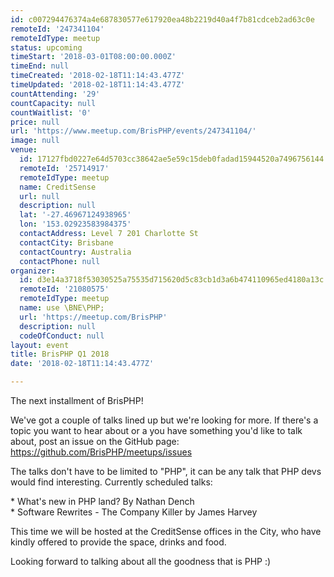 ```yaml
---
id: c007294476374a4e687830577e617920ea48b2219d40a4f7b81cdceb2ad63c0e
remoteId: '247341104'
remoteIdType: meetup
status: upcoming
timeStart: '2018-03-01T08:00:00.000Z'
timeEnd: null
timeCreated: '2018-02-18T11:14:43.477Z'
timeUpdated: '2018-02-18T11:14:43.477Z'
countAttending: '29'
countCapacity: null
countWaitlist: '0'
price: null
url: 'https://www.meetup.com/BrisPHP/events/247341104/'
image: null
venue:
  id: 17127fbd0227e64d5703cc38642ae5e59c15deb0fadad15944520a7496756144
  remoteId: '25714917'
  remoteIdType: meetup
  name: CreditSense
  url: null
  description: null
  lat: '-27.46967124938965'
  lon: '153.02923583984375'
  contactAddress: Level 7 201 Charlotte St
  contactCity: Brisbane
  contactCountry: Australia
  contactPhone: null
organizer:
  id: d3e14a3718f53030525a75535d715620d5c83cb1d3a6b474110965ed4180a13c
  remoteId: '21080575'
  remoteIdType: meetup
  name: use \BNE\PHP;
  url: 'https://meetup.com/BrisPHP'
  description: null
  codeOfConduct: null
layout: event
title: BrisPHP Q1 2018
date: '2018-02-18T11:14:43.477Z'

---
```

<p>The next installment of BrisPHP!</p> <p>We've got a couple of talks lined up but we're looking for more. If there's a topic you want to hear about or a you have something you'd like to talk about, post an issue on the GitHub page: <a href="https://github.com/BrisPHP/meetups/issues" class="linkified">https://github.com/BrisPHP/meetups/issues</a></p> <p>The talks don't have to be limited to "PHP", it can be any talk that PHP devs would find interesting. Currently scheduled talks:</p> <p>* What's new in PHP land? By Nathan Dench<br/>* Software Rewrites - The Company Killer by James Harvey</p> <p>This time we will be hosted at the CreditSense offices in the City, who have kindly offered to provide the space, drinks and food.</p> <p>Looking forward to talking about all the goodness that is PHP :)</p>
